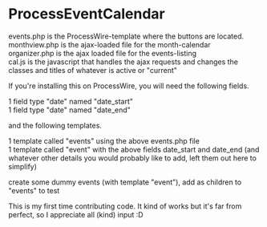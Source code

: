 # ProcessEventCalendar

<p>events.php is the ProcessWire-template where the buttons are located.<br/>
monthview.php is the ajax-loaded file for the month-calendar<br/>
organizer.php is the ajax loaded file for the events-listing<br/>
cal.js is the javascript that handles the ajax requests and changes the classes and titles of whatever is active or "current"</p>

<p>If you're installing this on ProcessWire, you will need the following fields.</p>

<p>1 field type "date" named "date_start"<br/>
1 field type "date" named "date_end"</p>

<p>and the following templates.</p>

<p>1 template called "events" using the above events.php file<br/>
1 template called "event" with the above fields date_start and date_end (and whatever other details you would probably like to add, left them out here to simplify)</p>

<p>create some dummy events (with template "event"), add as children to "events" to test</p>

<p>This is my first time contributing code. It kind of works but it's far from perfect, so I appreciate all (kind) input :D</p>


